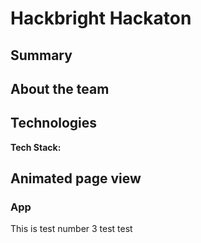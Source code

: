 # Hackbright Hackaton 

## Summary



## About the team


## Technologies

**Tech Stack:**






## Animated page view
### App


This is test number 3
test test

